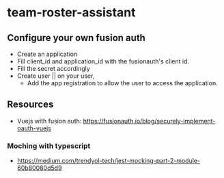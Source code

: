 # team-roster-assistant

## Configure your own fusion auth

- Create an application
- Fill client_id and application_id with the fusionauth's client id.
- Fill the secret accordingly
- Create user || on your user,
  - Add the app registration to allow the user to access the application.

## Resources

- Vuejs with fusion auth: https://fusionauth.io/blog/securely-implement-oauth-vuejs

### Moching with typescript

- https://medium.com/trendyol-tech/jest-mocking-part-2-module-60b80080d5d9